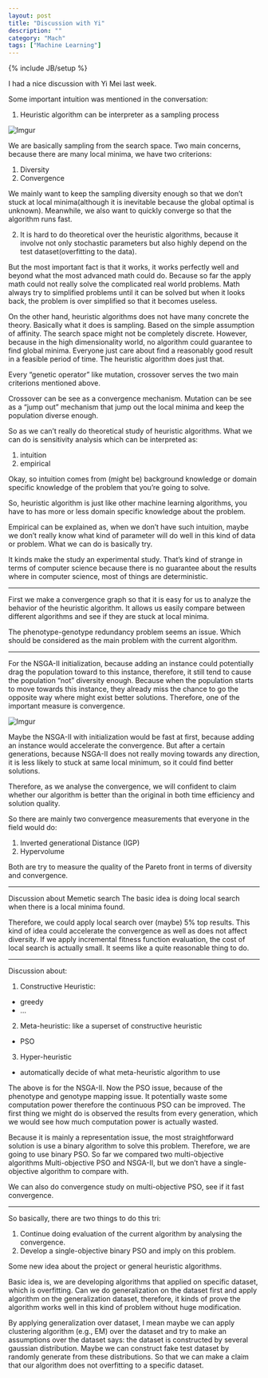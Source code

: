 ```yaml
---
layout: post
title: "Discussion with Yi"
description: ""
category: "Mach"
tags: ["Machine Learning"]
---
```

{% include JB/setup %}

I had a nice discussion with Yi Mei last week.

Some important intuition was mentioned in the conversation:

1. Heuristic algorithm can be interpreter as a sampling process

<!--more-->

![Imgur](http://i.imgur.com/VTC1wZ9.png)

We are basically sampling from the search space. 
Two main concerns, because there are many local minima, we have two criterions: 

1. Diversity
2. Convergence

We mainly want to keep the sampling diversity enough so that we 
don’t stuck at local minima(although it is inevitable because the 
global optimal is unknown). Meanwhile, we also want to quickly converge so that the algorithm runs fast.

2. It is hard to do theoretical over the heuristic algorithms, 
because it involve not only stochastic parameters but also highly depend on the test dataset(overfitting to the data).

But the most important fact is that it works, it works perfectly well and beyond what the most advanced math could do. Because so far the apply math could not really solve the complicated real world problems. Math always try to simplified problems until it can be solved but when it looks back, the problem is over simplified so that it becomes useless. 

On the other hand, heuristic algorithms does not have many concrete the theory. Basically what it does is sampling. Based on the simple assumption of affinity. The search space might not be completely discrete. However, because in the high dimensionality world, no algorithm could guarantee to find global minima. Everyone just care about find a reasonably good result in a feasible period of time. The heuristic algorithm does just that. 

Every “genetic operator” like mutation, crossover serves the two main criterions mentioned above. 

Crossover can be see as a convergence mechanism. Mutation can be see as a “jump out” mechanism that jump out the local minima and keep the population diverse enough.


So as we can’t really do theoretical study of heuristic algorithms. What we can do is sensitivity analysis which can be interpreted as:

1. intuition
2. empirical

Okay, so intuition comes from (might be) background knowledge or domain specific knowledge of the problem that you’re going to solve.

So, heuristic algorithm is just like other machine learning algorithms, you have to has more or less domain specific knowledge about the problem.

Empirical can be explained as, when we don’t have such intuition, maybe we don’t really know what kind of parameter will do well in this kind of data or problem. What we can do is basically try.

It kinds make the study an experimental study. That’s kind of strange in terms of computer science because there is no guarantee about the results where in computer science, most of things are deterministic.

---

First we make a convergence graph so that it is easy for us to analyze the behavior of the heuristic algorithm. It allows us easily compare between different algorithms and see if they are stuck at local minima.

The phenotype-genotype redundancy problem seems an issue. Which should be considered as the main problem with the current algorithm.

---

For the NSGA-II initialization,  because adding an instance could potentially drag the population toward to this instance, therefore, it still tend to cause the population “not” diversity enough. Because when the population starts to move towards this instance, they already miss the chance to go the opposite way where might exist better solutions. Therefore, one of the important measure is convergence. 

![Imgur](http://i.imgur.com/9Zedvtd.png)

Maybe the NSGA-II with initialization would be fast at first, because adding an instance would accelerate the convergence. But after a certain generations, because NSGA-II does not really moving towards any direction, it is less likely to stuck at same local minimum, so it could find better solutions. 

Therefore, as we analyse the convergence, we will confident to claim whether our algorithm is better than the original in both time efficiency and solution quality. 

So there are mainly two convergence measurements that everyone in the field would do:

1. Inverted generational Distance (IGP)
2. Hypervolume

Both are try to measure the quality of the Pareto front in terms of diversity and convergence.

---
Discussion about Memetic search
The basic idea is doing local search when there is a local minima found. 

Therefore, we could apply local search over (maybe) 5% top results.
This kind of idea could accelerate the convergence as well as does not affect diversity. If we apply incremental fitness function evaluation, the cost of local search is actually small. It seems like a quite reasonable thing to do. 

---

Discussion about:

1. Constructive Heuristic:
  + greedy
  + …

2. Meta-heuristic: like a superset of constructive heuristic
  + PSO

3. Hyper-heuristic
  + automatically decide of what meta-heuristic algorithm to use

The above is for the NSGA-II.
Now the PSO issue, because of the phenotype and genotype mapping issue. It potentially waste some computation power therefore the continuous PSO can be improved. The first thing we might do is observed the results from every generation, which we would see how much computation power is actually wasted. 

Because it is mainly a representation issue, the most straightforward solution is use a binary algorithm to solve this problem. Therefore, we are going to use binary PSO. So far we compared two multi-objective algorithms Multi-objective PSO and NSGA-II, but we don’t have a single-objective algorithm to compare with.  

We can also do convergence study on multi-objective PSO, see if it fast convergence. 

---

So basically, there are two things to do this tri:

1. Continue doing evaluation of the current algorithm by analysing the convergence.
2. Develop a single-objective binary PSO and imply on this problem.

Some new idea about the project or general heuristic algorithms.

Basic idea is, we are developing algorithms that applied on specific dataset, which is overfitting. Can we do generalization on the dataset first and apply algorithm on the generalization dataset, therefore, it kinds of prove the algorithm works well in this kind of problem without huge modification. 

By applying generalization over dataset, I mean maybe we can apply clustering algorithm (e.g., EM) over the dataset and try to make an assumptions over the dataset says: the dataset is constructed by several  gaussian distribution. Maybe we can construct fake test dataset by randomly generate from these distributions. So that we can make a claim that our algorithm does not overfitting to a specific dataset.

